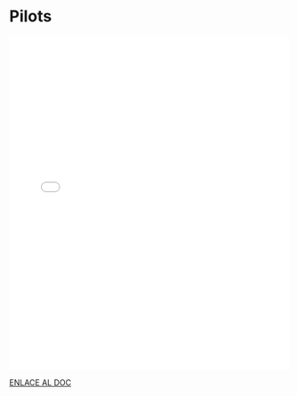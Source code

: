 # Pilots

<MDXLayout>
  <embed src="/assets/files/02-Pilots-2043147e927f3528b7ec985153bba5c3.pdf" type="application/pdf" width="100%" height="600px" />
</MDXLayout>

[ENLACE AL DOC](../../../static/PDFs/S1/02-Pilots.pdf)